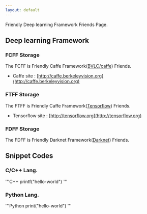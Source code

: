 ```yaml
---
layout: default
---
```

Friendly Deep learning Framework Friends Page.

## [](#header-1) Deep learning Framework

### [](#header-2)FCFF Storage
The FCFF is Friendly Caffe Framework([BVLC/caffe](https://github.com/BVLC/caffe)) Friends.
- Caffe site : [http://caffe.berkeleyvision.org](http://caffe.berkeleyvision.org)

### [](#header-21)FTFF Storage
The FTFF is Friendly Caffe Framework([Tensorflow](https://github.com/tensorflow/tensorflow)) Friends.
- Tensorflow site : [http://tensorflow.org](http://tensorflow.org)

### [](#header-22)FDFF Storage
The FDFF is Friendly Darknet Framework([Darknet](https://pjreddie.com/darknet/)) Friends.


## [](#header-3) Snippet Codes

### [](#header-31) C/C++ Lang.
'''C++
printf("hello-world")
'''

### [](#header-32) Python Lang.
'''Python
print("hello-world")
'''
